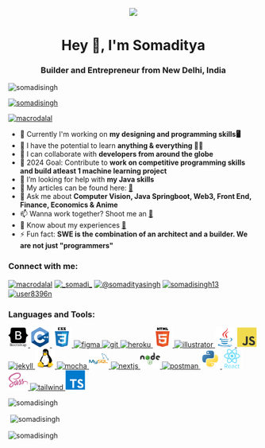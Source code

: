 <p align = "center">
 <img src = "https://ksr-ugc.imgix.net/assets/001/035/917/16ece0d1796ecc1ff4c0605b0a7dd96a_original.gif?ixlib=rb-4.0.2&w=680&fit=max&v=1381431769&gif-q=50&q=92&s=1114f7941a0a556074ebaeb4bd277f8e"/>
</p>
<h1 align="center">Hey 👋, I'm Somaditya</h1>
<h3 align="center">Builder and Entrepreneur from New Delhi, India</h3>

<p align="left"> <img src="https://komarev.com/ghpvc/?username=somadisingh&label=profile%20views&color=f95353&style=flat" alt="somadisingh" /> </p>

<p align="left"> <a href="https://github.com/ryo-ma/github-profile-trophy"><img src="https://github-profile-trophy.vercel.app/?username=somadisingh" alt="somadisingh" /></a> </p>

<p align="left"> <a href="https://twitter.com/macrodalal" target="blank"><img src="https://img.shields.io/twitter/follow/macrodalal?logo=twitter&style=for-the-badge" alt="macrodalal" /></a> </p>

- 🔭 Currently I'm working on **my designing and programming skills🖥️**
- 🌱 I have the potential to learn **anything & everything 🧑‍🎓**
- 👯 I can collaborate with **developers from around the globe** 
- 🎯 2024 Goal: Contribute to **work on competitive programming skills and build atleast 1 machine learning project** 
- 🤝 I’m looking for help with **my Java skills**
- 📝 My articles can be found here: [📜](https://medium.com/@somadityasingh)
- 💬 Ask me about **Computer Vision, Java Springboot, Web3, Front End, Finance, Economics & Anime**
- 📫 Wanna work together? Shoot me an [📧](somadisingh13@gmail.com)
- 📄 Know about my experiences [📝](https://drive.google.com/file/d/1HRq57V-QIygDZ8MCTd1WEEJ8zKW7P--l/view?usp=sharing)
- ⚡ Fun fact: **SWE is the combination of an architect and a builder. We are not just "programmers"**

<h3 align="left">Connect with me:</h3>
<p align="left">
<a href="https://twitter.com/macrodalal" target="blank"><img align="center" src="https://raw.githubusercontent.com/rahuldkjain/github-profile-readme-generator/master/src/images/icons/Social/twitter.svg" alt="macrodalal" height="30" width="40" /></a>
<a href="https://instagram.com/_somadi_" target="blank"><img align="center" src="https://raw.githubusercontent.com/rahuldkjain/github-profile-readme-generator/master/src/images/icons/Social/instagram.svg" alt="_somadi_" height="30" width="40" /></a>
<a href="https://medium.com/@somadityasingh" target="blank"><img align="center" src="https://raw.githubusercontent.com/rahuldkjain/github-profile-readme-generator/master/src/images/icons/Social/medium.svg" alt="@somadityasingh" height="30" width="40" /></a>
<a href="https://www.hackerrank.com/somadisingh13" target="blank"><img align="center" src="https://raw.githubusercontent.com/rahuldkjain/github-profile-readme-generator/master/src/images/icons/Social/hackerrank.svg" alt="somadisingh13" height="30" width="40" /></a>
<a href="https://leetcode.com/ProBro/" target="blank"><img align="center" src="https://raw.githubusercontent.com/rahuldkjain/github-profile-readme-generator/master/src/images/icons/Social/leet-code.svg" alt="user8396n" height="30" width="40" /></a>
</p>

<h3 align="left">Languages and Tools:</h3>
<p align="left"> <a href="https://getbootstrap.com" target="_blank" rel="noreferrer"> <img src="https://raw.githubusercontent.com/devicons/devicon/master/icons/bootstrap/bootstrap-plain-wordmark.svg" alt="bootstrap" width="40" height="40"/> </a> <a href="https://www.w3schools.com/cpp/" target="_blank" rel="noreferrer"> <img src="https://raw.githubusercontent.com/devicons/devicon/master/icons/cplusplus/cplusplus-original.svg" alt="cplusplus" width="40" height="40"/> </a> <a href="https://www.w3schools.com/css/" target="_blank" rel="noreferrer"> <img src="https://raw.githubusercontent.com/devicons/devicon/master/icons/css3/css3-original-wordmark.svg" alt="css3" width="40" height="40"/> </a> <a href="https://www.figma.com/" target="_blank" rel="noreferrer"> <img src="https://www.vectorlogo.zone/logos/figma/figma-icon.svg" alt="figma" width="40" height="40"/> </a> <a href="https://git-scm.com/" target="_blank" rel="noreferrer"> <img src="https://www.vectorlogo.zone/logos/git-scm/git-scm-icon.svg" alt="git" width="40" height="40"/> </a> <a href="https://heroku.com" target="_blank" rel="noreferrer"> <img src="https://www.vectorlogo.zone/logos/heroku/heroku-icon.svg" alt="heroku" width="40" height="40"/> </a> <a href="https://www.w3.org/html/" target="_blank" rel="noreferrer"> <img src="https://raw.githubusercontent.com/devicons/devicon/master/icons/html5/html5-original-wordmark.svg" alt="html5" width="40" height="40"/> </a> <a href="https://www.adobe.com/in/products/illustrator.html" target="_blank" rel="noreferrer"> <img src="https://www.vectorlogo.zone/logos/adobe_illustrator/adobe_illustrator-icon.svg" alt="illustrator" width="40" height="40"/> </a> <a href="https://www.java.com" target="_blank" rel="noreferrer"> <img src="https://raw.githubusercontent.com/devicons/devicon/master/icons/java/java-original.svg" alt="java" width="40" height="40"/> </a> <a href="https://developer.mozilla.org/en-US/docs/Web/JavaScript" target="_blank" rel="noreferrer"> <img src="https://raw.githubusercontent.com/devicons/devicon/master/icons/javascript/javascript-original.svg" alt="javascript" width="40" height="40"/> </a> <a href="https://jekyllrb.com/" target="_blank" rel="noreferrer"> <img src="https://www.vectorlogo.zone/logos/jekyllrb/jekyllrb-icon.svg" alt="jekyll" width="40" height="40"/> </a> <a href="https://www.linux.org/" target="_blank" rel="noreferrer"> <img src="https://raw.githubusercontent.com/devicons/devicon/master/icons/linux/linux-original.svg" alt="linux" width="40" height="40"/> </a> <a href="https://mochajs.org" target="_blank" rel="noreferrer"> <img src="https://www.vectorlogo.zone/logos/mochajs/mochajs-icon.svg" alt="mocha" width="40" height="40"/> </a> <a href="https://www.mysql.com/" target="_blank" rel="noreferrer"> <img src="https://raw.githubusercontent.com/devicons/devicon/master/icons/mysql/mysql-original-wordmark.svg" alt="mysql" width="40" height="40"/> </a> <a href="https://nextjs.org/" target="_blank" rel="noreferrer"> <img src="https://cdn.worldvectorlogo.com/logos/nextjs-2.svg" alt="nextjs" width="40" height="40"/> </a> <a href="https://nodejs.org" target="_blank" rel="noreferrer"> <img src="https://raw.githubusercontent.com/devicons/devicon/master/icons/nodejs/nodejs-original-wordmark.svg" alt="nodejs" width="40" height="40"/> </a> <a href="https://postman.com" target="_blank" rel="noreferrer"> <img src="https://www.vectorlogo.zone/logos/getpostman/getpostman-icon.svg" alt="postman" width="40" height="40"/> </a> <a href="https://www.python.org" target="_blank" rel="noreferrer"> <img src="https://raw.githubusercontent.com/devicons/devicon/master/icons/python/python-original.svg" alt="python" width="40" height="40"/> </a> <a href="https://reactjs.org/" target="_blank" rel="noreferrer"> <img src="https://raw.githubusercontent.com/devicons/devicon/master/icons/react/react-original-wordmark.svg" alt="react" width="40" height="40"/> </a> <a href="https://sass-lang.com" target="_blank" rel="noreferrer"> <img src="https://raw.githubusercontent.com/devicons/devicon/master/icons/sass/sass-original.svg" alt="sass" width="40" height="40"/> </a> <a href="https://tailwindcss.com/" target="_blank" rel="noreferrer"> <img src="https://www.vectorlogo.zone/logos/tailwindcss/tailwindcss-icon.svg" alt="tailwind" width="40" height="40"/> </a> <a href="https://www.typescriptlang.org/" target="_blank" rel="noreferrer"> <img src="https://raw.githubusercontent.com/devicons/devicon/master/icons/typescript/typescript-original.svg" alt="typescript" width="40" height="40"/> </a> </p>


<p><img align="left" src="https://github-readme-stats.vercel.app/api/top-langs?username=somadisingh&show_icons=true&theme=tokyonight&title_color=ffffff&text_color=ffffff&hide_border=true&locale=en&layout=compact" alt="somadisingh" /></p>

<br/>

<p>&nbsp;<img align="center" src="https://github-readme-stats.vercel.app/api?username=somadisingh&show_icons=true&theme=tokyonight&title_color=ffffff&text_color=ffffff&hide_border=true&locale=en" alt="somadisingh" /></p>

<p><img align="center" src="https://github-readme-streak-stats.herokuapp.com/?user=somadisingh&theme=dark" alt="somadisingh" /></p>
